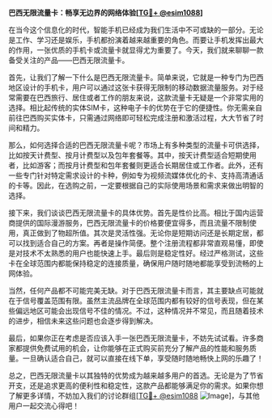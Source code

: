 **巴西无限流量卡：畅享无边界的网络体验[[TG💪+ @esim1088](https://t.me/s/esim1088)]**

在当今这个信息化的时代，智能手机已经成为我们生活中不可或缺的一部分。无论是工作、学习还是娱乐，手机都扮演着越来越重要的角色。而要让手机发挥出最大的作用，一张优质的手机卡或流量卡就显得尤为重要了。今天，我们就来聊聊一款备受关注的产品——巴西无限流量卡。

首先，让我们了解一下什么是巴西无限流量卡。简单来说，它就是一种专门为巴西地区设计的手机卡，用户可以通过这张卡获得无限制的移动数据流量服务。对于经常需要在巴西旅行、居住或者工作的朋友来说，这款流量卡无疑是一个非常实用的选择。相比起传统的实体SIM卡，这种电子卡的优势在于它的便捷性。你无需亲自前往巴西购买实体卡，只需通过网络即可轻松完成注册和激活过程，大大节省了时间和精力。

那么，如何选择合适的巴西无限流量卡呢？市场上有多种类型的流量卡可供选择，比如按天计费型、按月计费型以及包年套餐等。其中，按天计费型适合短期使用者，比如游客；而按月计费型和包年套餐则更适合长期居住或工作者。此外，还有一些专门针对特定需求设计的卡种，例如专为视频流媒体优化的卡、支持高清通话的卡等。因此，在选购之前，一定要根据自己的实际使用场景和需求来做出明智的选择。

接下来，我们谈谈巴西无限流量卡的具体优势。首先是性价比高。相比于国内运营商提供的国际漫游服务，巴西无限流量卡的价格要便宜得多，而且流量不限制使用，真正做到了物超所值。其次是灵活性强。无论你是短期访问还是长期定居，都可以找到适合自己的方案。再者是操作简便。整个注册流程都非常直观易懂，即使是对技术不太熟悉的用户也能快速上手。最后则是稳定性好。经过严格测试，这些卡在全球范围内都能保持稳定的连接质量，确保用户随时随地都能享受到流畅的上网体验。

当然，任何产品都不可能完美无缺。对于巴西无限流量卡而言，其主要缺点可能就在于信号覆盖范围有限。虽然主流品牌在全球范围内都有较好的信号表现，但在某些偏远地区可能会出现信号不佳的情况。不过，这种情况并不常见，而且随着技术的进步，相信未来这些问题也会逐步得到解决。

最后，如果你正在考虑是否应该入手一张巴西无限流量卡，不妨先试试看。许多商家都提供免费试用的机会，让你能够在正式购买前充分了解产品的性能和服务质量。一旦确认适合自己，就可以直接在线下单，享受随时随地畅快上网的乐趣了！

总之，巴西无限流量卡以其独特的优势成为越来越多用户的首选。无论是为了节省开支，还是追求更高的便利性和稳定性，这款产品都能够满足你的需求。如果你想了解更多详情，不妨加入我们的讨论群组[[TG💪+ @esim1088](https://t.me/s/esim1088) ![Image](https://i.postimg.cc/4NQfJmqS/Snipaste-2025-05-13-00-14-12.png)]，与其他用户一起交流心得吧！